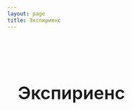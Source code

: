 ```yaml
---
layout: page
title: Экспириенс
---
```


<div class="content-container">
  <h1>Экспириенс</h1>

  <script setup>
  import Experience from '.vitepress/theme/components/Experience.vue'
  import ExperienceStats from '.vitepress/theme/components/ExperienceStats.vue'
  </script>

  <ExperienceStats />
  <Experience />
</div>

<style>
.content-container {
  max-width: 1152px;
  margin: 0 auto;
  padding: 48px 24px;
}

.content-container h1 {
  font-size: 2.5rem;
  font-weight: 600;
  margin-bottom: 2rem;
  color: var(--vp-c-text-1);
}
</style>
